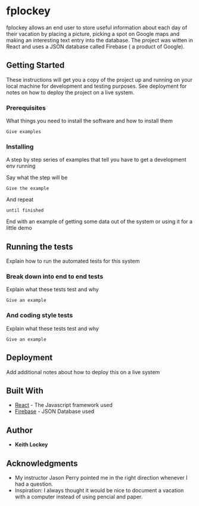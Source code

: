 
# fplockey  

fplockey allows an end user to store useful information about each day of their vacation by placing a picture, picking a spot on Google maps and making an interesting text entry into the database.  The project was witten in React and uses a JSON database called Firebase ( a product of Google).   

## Getting Started

These instructions will get you a copy of the project up and running on your local machine for development and testing purposes. See deployment for notes on how to deploy the project on a live system.

### Prerequisites

What things you need to install the software and how to install them

```
Give examples
```

### Installing

A step by step series of examples that tell you have to get a development env running

Say what the step will be

```
Give the example
```

And repeat

```
until finished
```

End with an example of getting some data out of the system or using it for a little demo

## Running the tests

Explain how to run the automated tests for this system

### Break down into end to end tests

Explain what these tests test and why

```
Give an example
```

### And coding style tests

Explain what these tests test and why

```
Give an example
```

## Deployment

Add additional notes about how to deploy this on a live system

## Built With

* [React](https://facebook.github.io/react/) - The Javascript framework used
* [Firebase](https://firebase.google.com/) - JSON Database used

## Author

* **Keith Lockey** 

## Acknowledgments

* My instructor Jason Perry pointed me in the right direction whenever I had a question.
* Inspiration:  I always thought it would be nice to document a vacation with a computer instead of using pencial and paper.
